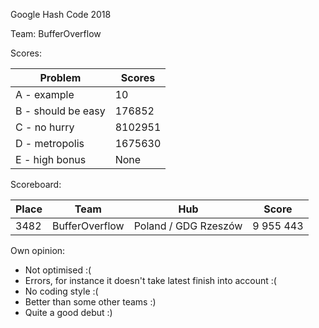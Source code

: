 Google Hash Code 2018

Team: BufferOverflow

Scores:

| Problem             | Scores    |
| --------------------|-----------|
| A - example         |        10 |
| B - should be easy  |    176852 |
| C - no hurry        |   8102951 |
| D - metropolis      |   1675630 |
| E - high bonus      |      None |

Scoreboard:

| Place  | Team            | Hub                   |  Score     |
| -------|-----------------|-----------------------|------------|
| 3482   | BufferOverflow  | Poland / GDG Rzeszów  |  9 955 443 |

Own opinion:
- Not optimised :(
- Errors, for instance it doesn't take latest finish into account :(
- No coding style :(
- Better than some other teams :)
- Quite a good debut :)